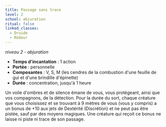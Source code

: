 ```yaml
---
title: Passage sans trace
level: 2
school: abjuration
ritual: false
linked_classes:
  - Druide
  - Rôdeur
---
```

*niveau 2 - abjuration*

- **Temps d'incantation** : 1 action
- **Portée** : personnelle
- **Composantes** : V, S, M (les cendres de la combustion d'une feuille de gui et d'une brindille d'épinette)
- **Durée** : concentration, jusqu'à 1 heure

Un voile d'ombres et de silence émane de vous, vous protégeant, ainsi que vos compagnons, de la détection. Pour la durée du sort, chaque créature que vous choisissez et se trouvant à 9 mètres de vous (vous y compris) a un bonus de +10 aux jets de Dextérité (Discrétion) et ne peut pas être pistée, sauf par des moyens magiques. Une créature qui reçoit ce bonus ne laisse ni piste ni trace de son passage.